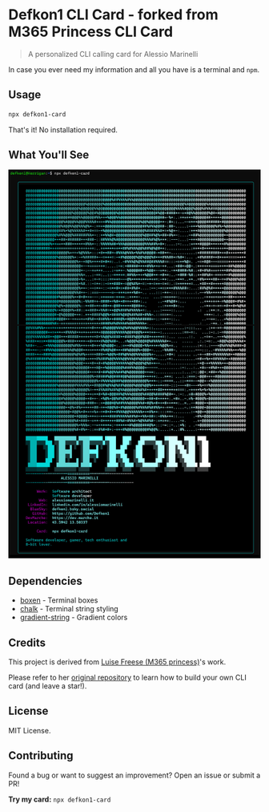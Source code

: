 # Defkon1 CLI Card - forked from M365 Princess CLI Card

> A personalized CLI calling card for Alessio Marinelli

In case you ever need my information and all you have is a terminal and `npm`.

## Usage

```bash
npx defkon1-card
```

That's it! No installation required.

## What You'll See

![CLI output](assets/defkon1-card.jpg)


## Dependencies

- [boxen](https://www.npmjs.com/package/boxen) - Terminal boxes
- [chalk](https://www.npmjs.com/package/chalk) - Terminal string styling
- [gradient-string](https://www.npmjs.com/package/gradient-string) - Gradient colors

## Credits

This project is derived from [Luise Freese (M365 princess)](https://github.com/LuiseFreese)'s work.

Please refer to her [original repository](https://github.com/LuiseFreese/m365princess-card) to learn how to build your own CLI card (and leave a star!).

## License

MIT License.

## Contributing

Found a bug or want to suggest an improvement? Open an issue or submit a PR!

**Try my card:** `npx defkon1-card`